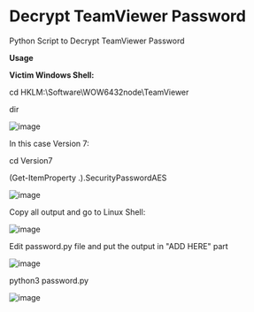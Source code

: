 # Decrypt TeamViewer Password
Python Script to Decrypt TeamViewer Password

**Usage**

**Victim Windows Shell:**

cd HKLM:\Software\WOW6432node\TeamViewer

dir

![image](https://user-images.githubusercontent.com/79543461/194757308-07bcca3d-e7db-46bd-86e9-46c84aaf36c8.png)

In this case Version 7:

cd Version7

(Get-ItemProperty .).SecurityPasswordAES

![image](https://user-images.githubusercontent.com/79543461/194756949-63693207-9720-4704-b8d1-b3a0d41248e8.png)

Copy all output and go to Linux Shell:

![image](https://user-images.githubusercontent.com/79543461/194757217-143c7fcd-4189-43bb-a207-7651afb75365.png)

Edit password.py file and put the output in "ADD HERE" part

![image](https://user-images.githubusercontent.com/79543461/194757282-53a1844c-f430-45de-ba85-13f852647b89.png)

python3 password.py

![image](https://user-images.githubusercontent.com/79543461/194757359-f1d720e8-9c98-4901-88c3-2b51c010d7ed.png)
